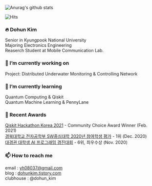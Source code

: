 
![Anurag's github stats](https://github-readme-stats.vercel.app/api?username=yh08037&show_icons=true&theme=tokyonight)

![Hits](https://hits.seeyoufarm.com/api/count/incr/badge.svg?url=https%3A%2F%2Fgithub.com%2Fyh08037&count_bg=%2379C83D&title_bg=%23555555&icon=&icon_color=%23E7E7E7&title=hits&edge_flat=false)

### 🔥 Dohun Kim
Senior in Kyungpook National University<br>
Majoring Electronics Engineering<br>
Reaserch Student at Mobile Communication Lab.<br>

### 🔭 I’m currently working on
Project: Distributed Underwater Monitoring & Controlling Network

### 📖 I’m currently learning
Quantum Computing & Qiskit<br>
Quantum Machine Learning & PennyLane<br>

### 🎉 Recent Awards
[Qiskit Hackathon Korea 2021](https://github.com/yh08037/quantum-neural-network) - Community Choice Award Winner (Feb. 2021)<br>
[경북대학교 전자공학부 SW중심대학 2020년 참여학생 평가](https://github.com/knuee/sw2020/blob/main/evaluation1.md) - 1위 (Dec. 2020)<br>
[대경권 대학생 AI 프로그래밍 경진대회](https://programmers.co.kr/competitions/581/dg-univ-2020) - 6위, 최우수상 (Nov. 2020)<br>

### 📫 How to reach me
email : yh08037@gmail.com<br>
blog : [dohunkim.tistory.com](https://dohunkim.tistory.com)<br>
clubhouse : @dohun_kim<br>

<!--
- 👯 I’m looking to collaborate on ...
- 🤔 I’m looking for help with ...
- 💬 Ask me about ...
- 😄 Pronouns: ...
- ⚡ Fun fact: ...
-->
